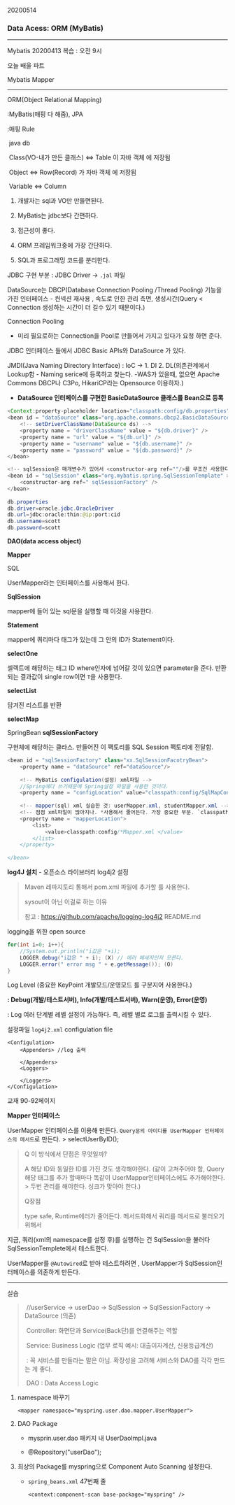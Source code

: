  20200514

### Data Acess: ORM (MyBatis)

---

Mybatis 20200413 복습 : 오전 9시

오늘 배울 파트

Mybatis  Mapper

---

ORM(Object Relational Mapping)

:MyBatis(매핑 다 해줌), JPA

:매핑 Rule

​	java														db

​	Class(VO-내가 만든 클래스)	<=>	Table 이 자바 객체 에 저장됨

​	Object									   <=>	Row(Record) 가 자바 객체 에 저장됨

​	Variable									<=>	Column

1. 개발자는 sql과 VO만 만들면된다.

2. MyBatis는 jdbc보다 간편하다.

3. 접근성이 좋다.
4. ORM 프레임워크중에 가장 간단하다.
5. SQL과 프로그래밍 코드를 분리한다.





JDBC 구현 부분 : JDBC Driver -> `.jal` 파일

DataSource는 DBCP(Database Connection Pooling /Thread Pooling) 기능을 가진 인터페이스  - 컨넥션 재사용 , 속도로 인한 관리 측면, 생성시간(Query < Connection 생성하는 시간이 더 길수 있기 때문이다.)

Connection Pooling 

+ 미리 필요로하는 Connection을 Pool로 만들어서 가지고 있다가 요청 하면 준다.

JDBC 인터페이스 들에서 JDBC Basic APIs와 DataSource 가 있다.

JMDI(Java Naming Directory Interface) : IoC -> 1. DI 2. DL(의존관계에서 Lookup함 - Naming serice에 등록하고 찾는다. -WAS가 있을때, 없으면 Apache Commons DBCP나 C3Po, HikariCP라는 Opensource 이용하자.)

+ **DataSource 인터페이스를 구현한 BasicDataSource 클래스를 Bean으로 등록**

```java
<Context:property-placeholder location="classpath:config/db.properties" />
<bean id = "dataSource" class="org.apache.commons.dbcp2.BasicDataSource">
	<!-- setDriverClassName(DataSource ds) -->
	<property name = "driverClassName" value = "${db.driver}" />
	<property name = "url" value = "${db.url}" />
    <property name = "username" value = "${db.username}" />
    <property name = "password" value = "${db.password}" />
</bean>

<!-- sqlSession은 매개변수가 있어서 <constructor-arg ref=""/>를 무조건 사용한다. -->
<bean id = "sqlSession" class="org.mybatis.spring.SqlSessionTemplate" > 
    <constructor-arg ref=" sqlSessionFactory" />
</bean>
    
db.properties
db.driver=oracle.jdbc.OracleDriver
db.url=jdbc:oracle:thin:@ip:port:cid
db.username=scott
db.password=scott
```

**DAO(data access object)**

**Mapper**

SQL 

UserMapper라는 인터페이스를 사용해서 한다.

**SqlSession** 

mapper에 들어 있는 sql문을 실행할 때 이것을 사용한다.

**Statement** 

mapper에 쿼리마다 태그가 있는데 그 안의 ID가 Statement이다.

**selectOne**

셀렉트에 해당하는 태그 ID where인자에 넘어갈 것이 있으면 parameter을 준다. 반환되는 결과값이 single row이면 `T`을 사용한다.

**selectList**

담겨진 리스트를 반환

**selectMap**



SpringBean **sqlSessionFactory** 

구현체에 해당하는 클라스. 만들어진 이 팩토리를 SQL Session 팩토리에 전달함.

```java
<bean id = "sqlSessionFactory" class="xx.SqlSessionFacotryBean">
	<property name = "dataSource" ref="dataSource"/>
    
    <!-- MyBatis configulation(설정) xml파일 -->
    //Spring에다 쓰기때문에 Spring설정 파일을 사용한 것이다.
    <property name = "configLocation" value="classpath:config/SqlMapConfig.xml" />
    
    <!-- mapper(sql) xml 실습한 것: userMapper.xml, studentMapper.xml -->
    <!-- 점점 xml파일이 많아지나. *사용해서 줄어든다. 가장 중요한 부분. `classpath 설정` -->
    <property name = "mapperLocation">
    	<list>
    		<value>classpath:config/*Mapper.xml </value>
    	</list>
    </property>
    
</bean>
```



**log4J 설치** - 오픈소스 라이브러리 log4j2 설정

> Maven 레파지토리 통해서 pom.xml 파일에 추가할 <dependency>를 사용한다.
>
> sysout이 아닌 이걸로 하는 이유
>
> 참고 : https://github.com/apache/logging-log4j2  README.md

logging을 위한 open source

```java
for(int i=0; i++){
	//System.out.println("i값은 "+i);
    LOGGER.debug("i값은 " + i); (X) // 에러 메세지인지 모른다.
    LOGGER.error(" error msg " + e.getMessage()); (O)
}
```

Log Level (중요한 KeyPoint  개발모드/운영모드 를 구분지어 사용한다.)

**: Debug(개발/테스트서버), Info(개발/테스트서버), Warn(운영), Error(운영)**

: Log 여러 단계별 레벨 설정이 가능하다. 즉, 레벨 별로 로그를 출력시킬 수 있다.

설정파일 `log4j2.xml` configulation file

```
<Configulation>
	<Appenders> //log 출력
	
	</Appenders>
	<Loggers>
	
	</Loggers>
</Configulation>
```



교재 90-92페이지

**Mapper 인터페이스**



UserMapper 인터페이스를 이용해 만든다. `Query문의 아이디를 UserMapper 인터페이스의 메서드`로 만든다. > selectUserByID();

> Q 이 방식에서 단점은 무엇일까?
>
> A 해당 ID와 동일한 ID를 가진 것도 생각해야한다. (같이 고쳐주어야 함, Query 해당 태그를 추가 할때마다 똑같이 UserMapper인터페이스에도 추가해야한다. > 두번 관리를 해야한다. 싱크가 맞아야 한다.)
>
> Q장점
>
> type safe, Runtime에러가 줄어든다. 메서드화해서 쿼리를 메서드로 불러오기 위해서



지금, 쿼리(xml의 namespace를 설정 후)를 실행하는 건 SqlSession을 불러다 SqlSessionTemplete에서 테스트한다.

UserMapper를 `@Autowired`로 받아 테스트하려면 , UserMapper가 SqlSession인터페이스를 의존하게 만든다.



---

실습

>​		//userService -> userDao -> SqlSession -> SqlSessionFactory -> DataSource (의존)
>
>​		Controller: 화면단과 Service(Back단)를 연결해주는 역할
>
>​		Service: Business Logic (업무 로직 예시: 대출이자계산, 신용등급계산)
>
>​					 : 꼭 서비스를 만들라는 말은 아님. 확장성을 고려해 서비스와 DAO를 각각 만드는 게 좋다.
>
>​		DAO : Data Access Logic

1. namespace 바꾸기

   ```
   <mapper namespace="myspring.user.dao.mapper.UserMapper">
   ```

2. DAO Package

   + mysprin.user.dao 패키지 내 UserDaoImpl.java

   + @Repository("userDao");

     

3. 최상의 Package를 myspring으로  Component Auto Scanning 설정한다.

   + `spring_beans.xml` 47번째 줄

     ```
     <context:component-scan base-package="myspring" />
     ```

   